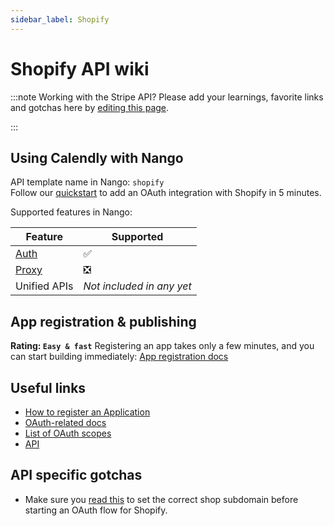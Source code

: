 ```yaml
---
sidebar_label: Shopify
---
```


# Shopify API wiki

:::note Working with the Stripe API?
Please add your learnings, favorite links and gotchas here by [editing this page](https://github.com/nangohq/nango/tree/master/docs/docs/providers/shopify.md).

:::

## Using Calendly with Nango

API template name in Nango: `shopify`  
Follow our [quickstart](../quickstart.md) to add an OAuth integration with Shopify in 5 minutes.

Supported features in Nango:

| Feature                            | Supported                 |
| ---------------------------------- | ------------------------- |
| [Auth](/nango-auth/core-concepts)  | ✅                        |
| [Proxy](/nango-unified-apis/proxy) | ❎                        |
| Unified APIs                       | _Not included in any yet_ |

## App registration & publishing

**Rating: `Easy & fast`**
Registering an app takes only a few minutes, and you can start building immediately: [App registration docs](https://shopify.dev/docs/apps/auth/oauth/getting-started#step-1-retrieve-client-credentials)



## Useful links

- [How to register an Application](https://shopify.dev/docs/apps/auth/oauth/getting-started#step-1-retrieve-client-credentials)
- [OAuth-related docs](https://shopify.dev/docs/apps/auth/oauth)
- [List of OAuth scopes](https://shopify.dev/docs/api/usage/access-scopes#authenticated-access-scopes)
- [API](https://shopify.dev/docs/api/admin)


## API specific gotchas
- Make sure you [read this](../nango-auth/frontend-sdk.md#connection-config) to set the correct shop subdomain before starting an OAuth flow for Shopify.
